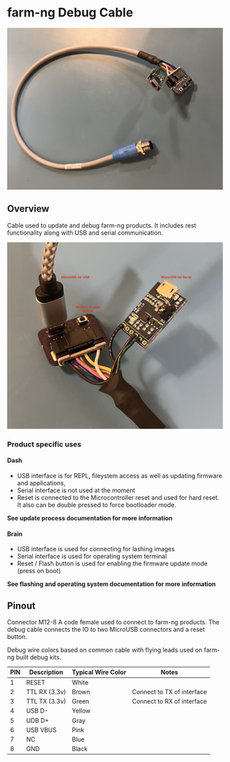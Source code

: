# farm-ng Debug Cable





<img src="./assets/debug_cable.jpeg" alt="debug_cable" width="600;" />

## Overview

Cable used to update and debug farm-ng products. It includes rest functionality along with USB and serial communication. 

<img src="./assets/debug_notes.jpeg" alt="debug_notes" width="600;" />

### Product specific uses

#### Dash

- USB interface is for REPL, fileystem access as well as updating firmware and applications,
- Serial interface is not used at the moment
- Reset is connected to the Microcontroller reset and used for hard reset. It also can be double pressed to force bootloader mode. 

**See update process documentation for more information**

#### Brain

- USB interface is used for connecting for lashing images
- Serial interface is used for operating system terminal
- Reset / Flash button is used for enabling the firmware update mode (press on boot)

**See flashing and operating system documentation for more information**

## Pinout

Connector M12-8 A code female used to connect to farm-ng products. The debug cable connects the IO to two MicroUSB connectors and a reset button. 

Debug wire colors based on common cable with flying leads used on farm-ng built debug kits. 

| PIN  | Description   | Typical Wire Color | Notes                      |
| ---- | ------------- | ------------------ | -------------------------- |
| 1    | RESET         | White              |                            |
| 2    | TTL RX (3.3v) | Brown              | Connect to TX of interface |
| 3    | TTL TX (3.3v) | Green              | Connect to RX of interface |
| 4    | USB D-        | Yellow             |                            |
| 5    | UDB D+        | Gray               |                            |
| 6    | USB VBUS      | Pink               |                            |
| 7    | NC            | Blue               |                            |
| 8    | GND           | Black              |                            |



